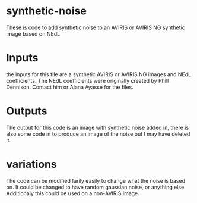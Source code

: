 # synthetic-noise
These is code to add synthetic noise to an AVIRIS or AVIRIS NG synthetic image based on NEdL

# Inputs
the inputs for this file are a synthetic AVIRIS or AVIRIS NG images and NEdL coefficients. The NEdL coefficients were originally created by Phill Dennison. Contact him or Alana Ayasse for the files. 

# Outputs
The output for this code is an image with synthetic noise added in, there is also some code in to produce an image of the noise but I may have deleted it.

# variations
The code can be modified farily easily to change what the noise is based on. It could be changed to have random gaussian noise, or anything else. Additionaly this could be used on a non-AVIRIS image.
